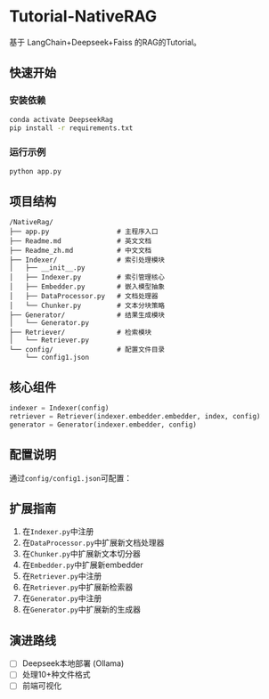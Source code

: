 
# Tutorial-NativeRAG

基于 LangChain+Deepseek+Faiss 的RAG的Tutorial。  


## 快速开始
### 安装依赖
```bash
conda activate DeepseekRag
pip install -r requirements.txt
```

### 运行示例
```bash
python app.py
```

## 项目结构

```
/NativeRag/
├── app.py                 # 主程序入口
├── Readme.md              # 英文文档
├── Readme_zh.md           # 中文文档
├── Indexer/               # 索引处理模块
│   ├── __init__.py
│   ├── Indexer.py         # 索引管理核心
│   ├── Embedder.py        # 嵌入模型抽象
│   ├── DataProcessor.py   # 文档处理器
│   └── Chunker.py         # 文本分块策略
├── Generator/             # 结果生成模块
│   └── Generator.py       
├── Retriever/             # 检索模块
│   └── Retriever.py
└── config/                # 配置文件目录
    └── config1.json
```

## 核心组件

```python
indexer = Indexer(config)
retriever = Retriever(indexer.embedder.embedder, index, config)
generator = Generator(indexer.embedder, config)
```

## 配置说明
通过`config/config1.json`可配置：


## 扩展指南
1. 在`Indexer.py`中注册
2. 在`DataProcessor.py`中扩展新文档处理器
3. 在`Chunker.py`中扩展新文本切分器
4. 在`Embedder.py`中扩展新embedder
5. 在`Retriever.py`中注册
6. 在`Retriever.py`中扩展新检索器
7. 在`Generator.py`中注册
8. 在`Generator.py`中扩展新的生成器

## 演进路线
- [ ] Deepseek本地部署 (Ollama)
- [ ] 处理10+种文件格式
- [ ] 前端可视化
